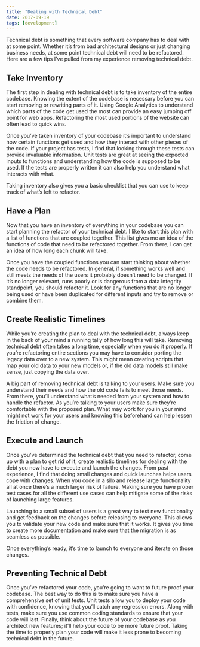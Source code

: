 ```yaml
---
title: "Dealing with Technical Debt"
date: 2017-09-19
tags: [development]
---
```


Technical debt is something that every software company has to deal with at some point. Whether it’s from bad architectural designs or just changing business needs, at some point technical debt will need to be refactored. Here are a few tips I’ve pulled from my experience removing technical debt.

## Take Inventory
The first step in dealing with technical debt is to take inventory of the entire codebase. Knowing the extent of the codebase is necessary before you can start removing or rewriting parts of it. Using Google Analytics to understand which parts of the code get used the most can provide an easy jumping off point for web apps. Refactoring the most used portions of the website can often lead to quick wins.

Once you’ve taken inventory of your codebase it’s important to understand how certain functions get used and how they interact with other pieces of the code. If your project has tests, I find that looking through these tests can provide invaluable information. Unit tests are great at seeing the expected inputs to functions and understanding how the code is supposed to be used. If the tests are properly written it can also help you understand what interacts with what.

Taking inventory also gives you a basic checklist that you can use to keep track of what’s left to refactor.

## Have a Plan
Now that you have an inventory of everything in your codebase you can start planning the refactor of your technical debt. I like to start this plan with a list of functions that are coupled together. This list gives me an idea of the functions of code that need to be refactored together. From there, I can get an idea of how long each chunk will take.

Once you have the coupled functions you can start thinking about whether the code needs to be refactored. In general, if something works well and still meets the needs of the users it probably doesn’t need to be changed. If it’s no longer relevant, runs poorly or is dangerous from a data integrity standpoint, you should refactor it. Look for any functions that are no longer being used or have been duplicated for different inputs and try to remove or combine them.

## Create Realistic Timelines
While you’re creating the plan to deal with the technical debt, always keep in the back of your mind a running tally of how long this will take. Removing technical debt often takes a long time, especially when you do it properly. If you’re refactoring entire sections you may have to consider porting the legacy data over to a new system. This might mean creating scripts that map your old data to your new models or, if the old data models still make sense, just copying the data over.

A big part of removing technical debt is talking to your users. Make sure you understand their needs and how the old code fails to meet those needs. From there, you’ll understand what’s needed from your system and how to handle the refactor. As you’re talking to your users make sure they’re comfortable with the proposed plan. What may work for you in your mind might not work for your users and knowing this beforehand can help lessen the friction of change.

## Execute and Launch
Once you’ve determined the technical debt that you need to refactor, come up with a plan to get rid of it, create realistic timelines for dealing with the debt you now have to execute and launch the changes. From past experience, I find that doing small changes and quick launches helps users cope with changes. When you code in a silo and release large functionality all at once there’s a much larger risk of failure. Making sure you have proper test cases for all the different use cases can help mitigate some of the risks of launching large features.

Launching to a small subset of users is a great way to test new functionality and get feedback on the changes before releasing to everyone. This allows you to validate your new code and make sure that it works. It gives you time to create more documentation and make sure that the migration is as seamless as possible.

Once everything’s ready, it’s time to launch to everyone and iterate on those changes.

## Preventing Technical Debt
Once you’ve refactored your code, you’re going to want to future proof your codebase. The best way to do this is to make sure you have a comprehensive set of unit tests. Unit tests allow you to deploy your code with confidence, knowing that you’ll catch any regression errors. Along with tests, make sure you use common coding standards to ensure that your code will last. Finally, think about the future of your codebase as you architect new features; it’ll help your code to be more future proof. Taking the time to properly plan your code will make it less prone to becoming technical debt in the future.



